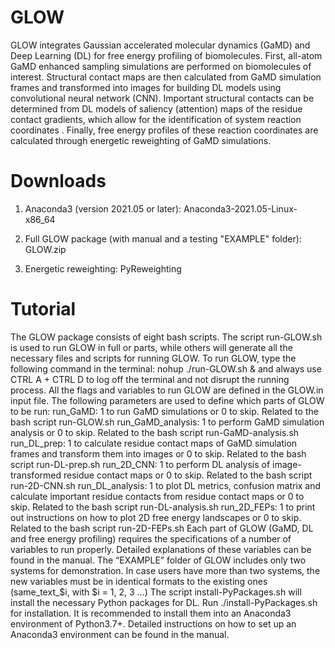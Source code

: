 # GLOW

GLOW integrates Gaussian accelerated molecular dynamics (GaMD) and Deep Learning (DL) for free energy profiling of biomolecules. First, all-atom GaMD enhanced sampling simulations are performed on biomolecules of interest. Structural contact maps are then calculated from GaMD simulation frames and transformed into images for building DL models using convolutional neural network (CNN). Important structural contacts can be determined from DL models of saliency (attention) maps of the residue contact gradients, which allow for the identification of system reaction coordinates . Finally, free energy profiles of these reaction coordinates are calculated through energetic reweighting of GaMD simulations.

# Downloads

1. Anaconda3 (version 2021.05 or later): Anaconda3-2021.05-Linux-x86_64

2. Full GLOW package (with manual and a testing "EXAMPLE" folder): GLOW.zip

3. Energetic reweighting:  PyReweighting

# Tutorial

The GLOW package consists of eight bash scripts. The script run-GLOW.sh is used to run GLOW in full or parts, while others will generate all the necessary files and scripts for running GLOW.
To run GLOW, type the following command in the terminal: nohup ./run-GLOW.sh & and always use CTRL A + CTRL D to log off the terminal and not disrupt the running process.
All the flags and variables to run GLOW are defined in the GLOW.in input file. The following parameters are used to define which parts of GLOW to be run:
run_GaMD: 1 to run GaMD simulations or 0 to skip. Related to the bash script run-GLOW.sh
run_GaMD_analysis: 1 to perform GaMD simulation analysis or 0 to skip. Related to the bash script run-GaMD-analysis.sh
run_DL_prep: 1 to calculate residue contact maps of GaMD simulation frames and transform them into images or 0 to skip. Related to the bash script run-DL-prep.sh
run_2D_CNN: 1 to perform DL analysis of image-transformed residue contact maps or 0 to skip. Related to the bash script run-2D-CNN.sh
run_DL_analysis: 1 to plot DL metrics, confusion matrix and calculate important residue contacts from residue contact maps or 0 to skip. Related to the bash script run-DL-analysis.sh
run_2D_FEPs: 1 to print out instructions on how to plot 2D free energy landscapes or 0 to skip. Related to the bash script run-2D-FEPs.sh
Each part of GLOW (GaMD, DL and free energy profiling) requires the specifications of a number of variables to run properly. Detailed explanations of these variables can be found in the manual. The “EXAMPLE” folder of GLOW includes only two systems for demonstration. In case users have more than two systems, the new variables must be in identical formats to the existing ones (same_text_$i, with $i = 1, 2, 3 …)
The script install-PyPackages.sh will install the necessary Python packages for DL. Run ./install-PyPackages.sh for installation. It is recommended to install them into an Anaconda3 environment of Python3.7+. Detailed instructions on how to set up an Anaconda3 environment can be found in the manual.
